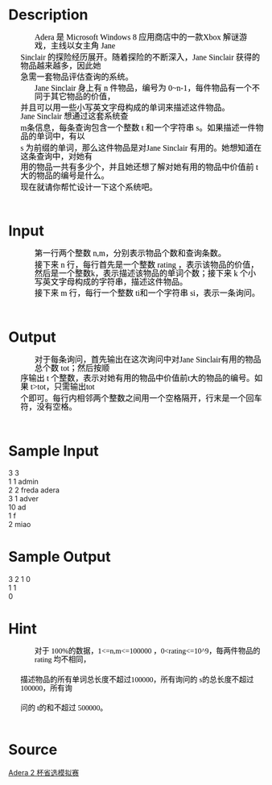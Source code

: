 
# Description

<div class="content"><div class="Section0">
<p class="p0" style="margin: 9.25pt -1.5pt 0pt 39pt; line-height: 12.75pt"><span style="font-size: medium"><span style="color: rgb(0,0,0); font-family: &#39;Times New Roman&#39;; mso-spacerun: &#39;yes&#39;">Adera</span><span style="color: rgb(0,0,0); font-family: &#39;宋体&#39;; mso-spacerun: &#39;yes&#39;"> </span><span style="color: rgb(0,0,0); font-family: &#39;宋体&#39;; mso-spacerun: &#39;yes&#39;">是</span><span style="color: rgb(0,0,0); font-family: &#39;Times New Roman&#39;; mso-spacerun: &#39;yes&#39;"> </span><span style="color: rgb(0,0,0); font-family: &#39;Times New Roman&#39;; mso-spacerun: &#39;yes&#39;">Microsoft Windows 8</span><span style="color: rgb(0,0,0); font-family: &#39;宋体&#39;; mso-spacerun: &#39;yes&#39;"> </span><span style="color: rgb(0,0,0); font-family: &#39;宋体&#39;; mso-spacerun: &#39;yes&#39;">应用商店中的一款</span><span style="color: rgb(0,0,0); font-family: &#39;Times New Roman&#39;; mso-spacerun: &#39;yes&#39;">Xbox</span><span style="color: rgb(0,0,0); font-family: &#39;宋体&#39;; mso-spacerun: &#39;yes&#39;"> </span><span style="color: rgb(0,0,0); font-family: &#39;宋体&#39;; mso-spacerun: &#39;yes&#39;">解谜游戏，主线以女主角</span><span style="color: rgb(0,0,0); font-family: &#39;Times New Roman&#39;; mso-spacerun: &#39;yes&#39;"> </span><span style="color: rgb(0,0,0); font-family: &#39;Times New Roman&#39;; mso-spacerun: &#39;yes&#39;">Jane </span></span><span style="font-size: 11pt; color: rgb(0,0,0); font-family: &#39;Times New Roman&#39;; mso-spacerun: &#39;yes&#39;"><o:p></o:p></span></p>
<p class="p0" style="margin: 4.25pt -1.5pt 0pt 18pt; line-height: 12.75pt"><span style="font-size: medium"><span style="color: rgb(0,0,0); font-family: &#39;Times New Roman&#39;; mso-spacerun: &#39;yes&#39;">Sinclair</span><span style="color: rgb(0,0,0); font-family: &#39;宋体&#39;; mso-spacerun: &#39;yes&#39;"> </span><span style="color: rgb(0,0,0); font-family: &#39;宋体&#39;; mso-spacerun: &#39;yes&#39;">的探险经历展开。随着探险的不断深入，</span><span style="color: rgb(0,0,0); font-family: &#39;Times New Roman&#39;; mso-spacerun: &#39;yes&#39;">Jane Sinclair</span><span style="color: rgb(0,0,0); font-family: &#39;宋体&#39;; mso-spacerun: &#39;yes&#39;"> </span><span style="color: rgb(0,0,0); font-family: &#39;宋体&#39;; mso-spacerun: &#39;yes&#39;">获得的物品越来越多，因此她</span></span><span style="font-size: 11pt; color: rgb(0,0,0); font-family: &#39;宋体&#39;; mso-spacerun: &#39;yes&#39;"><o:p></o:p></span></p>
<p class="p0" style="margin: 4.25pt -3pt 0pt 18pt; line-height: 12.75pt"><span style="font-size: medium"><span style="color: rgb(0,0,0); font-family: &#39;宋体&#39;; mso-spacerun: &#39;yes&#39;">急需一套物品评估查询的系统。</span><span style="color: rgb(0,0,0); font-family: &#39;Times New Roman&#39;; mso-spacerun: &#39;yes&#39;"> </span><span style="color: rgb(0,0,0); font-family: &#39;Times New Roman&#39;; mso-spacerun: &#39;yes&#39;"> </span></span><span style="font-size: 11pt; color: rgb(0,0,0); font-family: &#39;Times New Roman&#39;; mso-spacerun: &#39;yes&#39;"><o:p></o:p></span></p>
<p class="p0" style="margin: 3.25pt -1.5pt 0pt 39pt; line-height: 12.75pt"><span style="font-size: medium"><span style="color: rgb(0,0,0); font-family: &#39;Times New Roman&#39;; mso-spacerun: &#39;yes&#39;">Jane Sinclair</span><span style="color: rgb(0,0,0); font-family: &#39;宋体&#39;; letter-spacing: -0.1pt; mso-spacerun: &#39;yes&#39;"> </span><span style="color: rgb(0,0,0); font-family: &#39;宋体&#39;; letter-spacing: -0.1pt; mso-spacerun: &#39;yes&#39;">身上有</span><span style="color: rgb(0,0,0); font-family: &#39;Times New Roman&#39;; mso-spacerun: &#39;yes&#39;"> </span><span style="color: rgb(0,0,0); font-family: &#39;Times New Roman&#39;; mso-spacerun: &#39;yes&#39;">n</span><span style="color: rgb(0,0,0); font-family: &#39;宋体&#39;; mso-spacerun: &#39;yes&#39;"> </span><span style="color: rgb(0,0,0); font-family: &#39;宋体&#39;; mso-spacerun: &#39;yes&#39;">件物品，编号为</span><span style="color: rgb(0,0,0); font-family: &#39;Times New Roman&#39;; mso-spacerun: &#39;yes&#39;"> </span><span style="color: rgb(0,0,0); font-family: &#39;Times New Roman&#39;; mso-spacerun: &#39;yes&#39;">0~n-1</span><span style="color: rgb(0,0,0); font-family: &#39;宋体&#39;; mso-spacerun: &#39;yes&#39;">，每件物品有一个不同于其它物品的价值，</span></span><span style="font-size: 11pt; color: rgb(0,0,0); font-family: &#39;宋体&#39;; mso-spacerun: &#39;yes&#39;"><o:p></o:p></span></p>
<p class="p0" style="margin: 4.25pt -3pt 0pt 18pt; line-height: 12.75pt"><span style="font-size: medium"><span style="color: rgb(0,0,0); font-family: &#39;宋体&#39;; mso-spacerun: &#39;yes&#39;">并且可以用一些小写英文字母构成的单词来描述这件物品。</span><span style="color: rgb(0,0,0); font-family: &#39;Times New Roman&#39;; mso-spacerun: &#39;yes&#39;">Jane Sinclair</span><span style="color: rgb(0,0,0); font-family: &#39;宋体&#39;; mso-spacerun: &#39;yes&#39;"> </span><span style="color: rgb(0,0,0); font-family: &#39;宋体&#39;; mso-spacerun: &#39;yes&#39;">想通过这套系统查</span></span><span style="font-size: 11pt; color: rgb(0,0,0); font-family: &#39;宋体&#39;; mso-spacerun: &#39;yes&#39;"><o:p></o:p></span></p>
<p class="p0" style="margin: 4.25pt -3pt 0pt 18pt; line-height: 12.75pt"><span style="font-size: medium"><span style="color: rgb(0,0,0); font-family: &#39;Times New Roman&#39;; mso-spacerun: &#39;yes&#39;">m</span><span style="color: rgb(0,0,0); font-family: &#39;宋体&#39;; mso-spacerun: &#39;yes&#39;">条信息，每条查询包含一个整数</span><span style="color: rgb(0,0,0); font-family: &#39;Times New Roman&#39;; mso-spacerun: &#39;yes&#39;"> </span><span style="color: rgb(0,0,0); font-family: &#39;Times New Roman&#39;; mso-spacerun: &#39;yes&#39;">t</span><span style="color: rgb(0,0,0); font-family: &#39;宋体&#39;; mso-spacerun: &#39;yes&#39;"> </span><span style="color: rgb(0,0,0); font-family: &#39;宋体&#39;; mso-spacerun: &#39;yes&#39;">和一个字符串</span><span style="color: rgb(0,0,0); font-family: &#39;Times New Roman&#39;; mso-spacerun: &#39;yes&#39;"> </span><span style="color: rgb(0,0,0); font-family: &#39;Times New Roman&#39;; mso-spacerun: &#39;yes&#39;">s</span><span style="color: rgb(0,0,0); font-family: &#39;宋体&#39;; mso-spacerun: &#39;yes&#39;">。如果描述一件物品的单词中，有以</span></span><span style="font-size: 11pt; color: rgb(0,0,0); font-family: &#39;宋体&#39;; mso-spacerun: &#39;yes&#39;"><o:p></o:p></span></p>
<p class="p0" style="margin: 4.25pt -1.5pt 0pt 18pt; line-height: 12.75pt"><span style="font-size: medium"><span style="color: rgb(0,0,0); font-family: &#39;Times New Roman&#39;; mso-spacerun: &#39;yes&#39;">s</span><span style="color: rgb(0,0,0); font-family: &#39;宋体&#39;; mso-spacerun: &#39;yes&#39;"> </span><span style="color: rgb(0,0,0); font-family: &#39;宋体&#39;; mso-spacerun: &#39;yes&#39;">为前缀的单词，那么这件物品是对</span><span style="color: rgb(0,0,0); font-family: &#39;Times New Roman&#39;; mso-spacerun: &#39;yes&#39;">Jane Sinclair</span><span style="color: rgb(0,0,0); font-family: &#39;宋体&#39;; letter-spacing: -0.1pt; mso-spacerun: &#39;yes&#39;"> </span><span style="color: rgb(0,0,0); font-family: &#39;宋体&#39;; letter-spacing: -0.1pt; mso-spacerun: &#39;yes&#39;">有用的。她想知道在这条查询中，对她有</span></span><span style="font-size: 11pt; color: rgb(0,0,0); font-family: &#39;宋体&#39;; letter-spacing: -0.1pt; mso-spacerun: &#39;yes&#39;"><o:p></o:p></span></p>
<p class="p0" style="margin: 3.25pt -3pt 0pt 18pt; line-height: 12.75pt"><span style="font-size: medium"><span style="color: rgb(0,0,0); font-family: &#39;宋体&#39;; mso-spacerun: &#39;yes&#39;">用的物品一共有多少个，并且她还想了解对她有用的物品中价值前</span><span style="color: rgb(0,0,0); font-family: &#39;Times New Roman&#39;; mso-spacerun: &#39;yes&#39;"> </span><span style="color: rgb(0,0,0); font-family: &#39;Times New Roman&#39;; mso-spacerun: &#39;yes&#39;">t</span><span style="color: rgb(0,0,0); font-family: &#39;宋体&#39;; mso-spacerun: &#39;yes&#39;"> </span><span style="color: rgb(0,0,0); font-family: &#39;宋体&#39;; mso-spacerun: &#39;yes&#39;">大的物品的编号是什么。</span></span><span style="font-size: 11pt; color: rgb(0,0,0); font-family: &#39;宋体&#39;; mso-spacerun: &#39;yes&#39;"><o:p></o:p></span></p>
<p class="p0" style="margin: 4.25pt -3pt 0pt 18pt; line-height: 12.75pt"><span style="font-size: medium"><span style="color: rgb(0,0,0); font-family: &#39;宋体&#39;; mso-spacerun: &#39;yes&#39;">现在就请你帮忙设计一下这个系统吧。</span><span style="color: rgb(0,0,0); font-family: &#39;Times New Roman&#39;; mso-spacerun: &#39;yes&#39;"> </span><span style="color: rgb(0,0,0); font-family: &#39;Times New Roman&#39;; mso-spacerun: &#39;yes&#39;"> </span></span><span style="font-size: 11pt; color: rgb(0,0,0); font-family: &#39;Times New Roman&#39;; mso-spacerun: &#39;yes&#39;"><o:p></o:p></span></p>
<p class="p0" style="margin-top: 0pt; margin-bottom: 0pt; line-height: 10pt; margin-right: -1.1pt"><span style="font-size: medium"><span style="color: rgb(0,0,0); font-family: &#39;Times New Roman&#39;; mso-spacerun: &#39;yes&#39;"> </span></span><span style="font-size: 10.5pt; color: rgb(0,0,0); font-family: &#39;Times New Roman&#39;; mso-spacerun: &#39;yes&#39;"><o:p></o:p></span></p>
<p class="p0" style="margin-top: 0pt; margin-bottom: 0pt; line-height: 7pt; margin-right: -1.1pt"><span style="font-size: medium"><span style="color: rgb(0,0,0); font-family: &#39;Times New Roman&#39;; mso-spacerun: &#39;yes&#39;"> </span></span><span style="font-size: 10.5pt; color: rgb(0,0,0); font-family: &#39;Times New Roman&#39;; mso-spacerun: &#39;yes&#39;"><o:p></o:p></span></p>
<p class="p0" style="margin: 9.25pt -3pt 0pt 39pt; line-height: 12.75pt"><span style="font-size: 10.5pt; color: rgb(0,0,0); font-family: &#39;Times New Roman&#39;; mso-spacerun: &#39;yes&#39;"><o:p></o:p></span></p>
</div></div>

# Input

<div class="content"><p class="p0" style="margin: 9.25pt -3pt 0pt 39pt; line-height: 12.75pt"><span style="font-size: medium"><span style="color: rgb(0,0,0); font-family: &#39;宋体&#39;; mso-spacerun: &#39;yes&#39;">第一行两个整数</span><span style="color: rgb(0,0,0); font-family: &#39;Times New Roman&#39;; mso-spacerun: &#39;yes&#39;"> </span><span style="color: rgb(0,0,0); font-family: &#39;Times New Roman&#39;; mso-spacerun: &#39;yes&#39;">n,m</span><span style="color: rgb(0,0,0); font-family: &#39;宋体&#39;; mso-spacerun: &#39;yes&#39;">，分别表示物品个数和查询条数。</span><span style="color: rgb(0,0,0); font-family: &#39;Times New Roman&#39;; mso-spacerun: &#39;yes&#39;"> </span><span style="color: rgb(0,0,0); font-family: &#39;Times New Roman&#39;; mso-spacerun: &#39;yes&#39;"> </span></span><span style="font-size: 11pt; color: rgb(0,0,0); font-family: &#39;Times New Roman&#39;; mso-spacerun: &#39;yes&#39;"><o:p></o:p></span></p>
<p class="p0" style="margin: 4.25pt -3pt 0pt 39pt; line-height: 12.75pt"><span style="font-size: medium"><span style="color: rgb(0,0,0); font-family: &#39;宋体&#39;; mso-spacerun: &#39;yes&#39;">接下来</span><span style="color: rgb(0,0,0); font-family: &#39;Times New Roman&#39;; mso-spacerun: &#39;yes&#39;"> </span><span style="color: rgb(0,0,0); font-family: &#39;Times New Roman&#39;; mso-spacerun: &#39;yes&#39;">n</span><span style="color: rgb(0,0,0); font-family: &#39;宋体&#39;; mso-spacerun: &#39;yes&#39;"> </span><span style="color: rgb(0,0,0); font-family: &#39;宋体&#39;; mso-spacerun: &#39;yes&#39;">行，每行首先是一个整数</span><span style="color: rgb(0,0,0); font-family: &#39;Times New Roman&#39;; mso-spacerun: &#39;yes&#39;"> </span><span style="color: rgb(0,0,0); font-family: &#39;Times New Roman&#39;; mso-spacerun: &#39;yes&#39;">rating</span><span style="color: rgb(0,0,0); font-family: &#39;宋体&#39;; mso-spacerun: &#39;yes&#39;"> </span><span style="color: rgb(0,0,0); font-family: &#39;宋体&#39;; mso-spacerun: &#39;yes&#39;">，表示该物品的价值，然后是一个整数</span><span style="color: rgb(0,0,0); font-family: &#39;Times New Roman&#39;; mso-spacerun: &#39;yes&#39;">k</span><span style="color: rgb(0,0,0); font-family: &#39;宋体&#39;; mso-spacerun: &#39;yes&#39;">，表示描述该物品的单词个数；接下来</span><span style="color: rgb(0,0,0); font-family: &#39;Times New Roman&#39;; mso-spacerun: &#39;yes&#39;"> </span><span style="color: rgb(0,0,0); font-family: &#39;Times New Roman&#39;; mso-spacerun: &#39;yes&#39;">k</span><span style="color: rgb(0,0,0); font-family: &#39;宋体&#39;; mso-spacerun: &#39;yes&#39;"> </span><span style="color: rgb(0,0,0); font-family: &#39;宋体&#39;; mso-spacerun: &#39;yes&#39;">个小写英文字母构成的字符串，描述这件物品。</span><span style="color: rgb(0,0,0); font-family: &#39;Times New Roman&#39;; mso-spacerun: &#39;yes&#39;"> </span><span style="color: rgb(0,0,0); font-family: &#39;Times New Roman&#39;; mso-spacerun: &#39;yes&#39;"> </span></span><span style="font-size: 11pt; color: rgb(0,0,0); font-family: &#39;Times New Roman&#39;; mso-spacerun: &#39;yes&#39;"><o:p></o:p></span></p>
<p class="p0" style="margin: 4.25pt -3pt 0pt 39pt; line-height: 12.75pt"><span style="font-size: medium"><span style="color: rgb(0,0,0); font-family: &#39;宋体&#39;; mso-spacerun: &#39;yes&#39;">接下来</span><span style="color: rgb(0,0,0); font-family: &#39;Times New Roman&#39;; mso-spacerun: &#39;yes&#39;"> </span><span style="color: rgb(0,0,0); font-family: &#39;Times New Roman&#39;; mso-spacerun: &#39;yes&#39;">m</span><span style="color: rgb(0,0,0); font-family: &#39;宋体&#39;; mso-spacerun: &#39;yes&#39;"> </span><span style="color: rgb(0,0,0); font-family: &#39;宋体&#39;; mso-spacerun: &#39;yes&#39;">行，每行一个整数</span><span style="color: rgb(0,0,0); font-family: &#39;Times New Roman&#39;; letter-spacing: -0.05pt; mso-spacerun: &#39;yes&#39;"> </span><span style="color: rgb(0,0,0); font-family: &#39;Times New Roman&#39;; letter-spacing: -0.05pt; mso-spacerun: &#39;yes&#39;">ti</span><span style="color: rgb(0,0,0); font-family: &#39;宋体&#39;; mso-spacerun: &#39;yes&#39;">和一个字符串</span><span style="color: rgb(0,0,0); font-family: &#39;Times New Roman&#39;; letter-spacing: -0.05pt; mso-spacerun: &#39;yes&#39;"> </span><span style="color: rgb(0,0,0); font-family: &#39;Times New Roman&#39;; letter-spacing: -0.05pt; mso-spacerun: &#39;yes&#39;">si</span><span style="color: rgb(0,0,0); font-family: &#39;宋体&#39;; mso-spacerun: &#39;yes&#39;">，表示一条询问。</span><span style="color: rgb(0,0,0); font-family: &#39;Times New Roman&#39;; mso-spacerun: &#39;yes&#39;"> </span></span><span style="font-size: 11pt; color: rgb(0,0,0); font-family: &#39;Times New Roman&#39;; mso-spacerun: &#39;yes&#39;"><o:p></o:p></span></p>
<p class="p0" style="margin-top: 0pt; margin-bottom: 0pt; line-height: 10pt; margin-right: -1.1pt"><span style="font-size: medium"><span style="color: rgb(0,0,0); font-family: &#39;Times New Roman&#39;; mso-spacerun: &#39;yes&#39;"> </span></span><span style="font-size: 10.5pt; color: rgb(0,0,0); font-family: &#39;Times New Roman&#39;; mso-spacerun: &#39;yes&#39;"><o:p></o:p></span></p>
<p class="p0" style="margin-top: 0pt; margin-bottom: 0pt; line-height: 7pt; margin-right: -1.1pt"><span style="font-size: medium"><span style="color: rgb(0,0,0); font-family: &#39;Times New Roman&#39;; mso-spacerun: &#39;yes&#39;"> </span></span><span style="font-size: 10.5pt; color: rgb(0,0,0); font-family: &#39;Times New Roman&#39;; mso-spacerun: &#39;yes&#39;"><o:p></o:p></span></p>
<p class="p0" style="margin: 9.25pt -3pt 0pt 39pt; line-height: 12.75pt"><span style="font-size: 10.5pt; color: rgb(0,0,0); font-family: &#39;Times New Roman&#39;; mso-spacerun: &#39;yes&#39;"><o:p></o:p></span></p></div>

# Output

<div class="content"><p class="p0" style="margin: 9.25pt -3pt 0pt 39pt; line-height: 12.75pt"><span style="font-size: medium"><span style="color: rgb(0,0,0); font-family: &#39;宋体&#39;; mso-spacerun: &#39;yes&#39;">对于每条询问，首先输出在这次询问中对</span><span style="color: rgb(0,0,0); font-family: &#39;Times New Roman&#39;; mso-spacerun: &#39;yes&#39;">Jane Sinclair</span><span style="color: rgb(0,0,0); font-family: &#39;宋体&#39;; mso-spacerun: &#39;yes&#39;">有用的物品总个数</span><span style="color: rgb(0,0,0); font-family: &#39;Times New Roman&#39;; mso-spacerun: &#39;yes&#39;"> </span><span style="color: rgb(0,0,0); font-family: &#39;Times New Roman&#39;; mso-spacerun: &#39;yes&#39;">tot</span><span style="color: rgb(0,0,0); font-family: &#39;宋体&#39;; mso-spacerun: &#39;yes&#39;">；然后按顺</span></span><span style="font-size: 11pt; color: rgb(0,0,0); font-family: &#39;宋体&#39;; mso-spacerun: &#39;yes&#39;"><o:p></o:p></span></p>
<p class="p0" style="margin: 3.25pt -3pt 0pt 18pt; line-height: 12.25pt"><span style="font-size: medium"><span style="color: rgb(0,0,0); font-family: &#39;宋体&#39;; mso-spacerun: &#39;yes&#39;">序输出</span><span style="color: rgb(0,0,0); font-family: &#39;Times New Roman&#39;; mso-spacerun: &#39;yes&#39;"> </span><span style="color: rgb(0,0,0); font-family: &#39;Times New Roman&#39;; mso-spacerun: &#39;yes&#39;">t</span><span style="color: rgb(0,0,0); font-family: &#39;宋体&#39;; mso-spacerun: &#39;yes&#39;"> </span><span style="color: rgb(0,0,0); font-family: &#39;宋体&#39;; mso-spacerun: &#39;yes&#39;">个整数，表示对她有用的物品中价值前</span><span style="color: rgb(0,0,0); font-family: &#39;Times New Roman&#39;; mso-spacerun: &#39;yes&#39;">t</span><span style="color: rgb(0,0,0); font-family: &#39;宋体&#39;; mso-spacerun: &#39;yes&#39;">大的物品的编号。如果</span><span style="color: rgb(0,0,0); font-family: &#39;Times New Roman&#39;; mso-spacerun: &#39;yes&#39;"> </span><span style="color: rgb(0,0,0); font-family: &#39;Times New Roman&#39;; mso-spacerun: &#39;yes&#39;">t&gt;tot</span><span style="color: rgb(0,0,0); font-family: &#39;宋体&#39;; mso-spacerun: &#39;yes&#39;">，只需输出</span><span style="color: rgb(0,0,0); font-family: &#39;Times New Roman&#39;; mso-spacerun: &#39;yes&#39;">tot</span></span><span style="font-size: 11pt; color: rgb(0,0,0); font-family: &#39;Times New Roman&#39;; mso-spacerun: &#39;yes&#39;"><o:p></o:p></span></p>
<p class="p0" style="margin: 4.25pt -3pt 0pt 18pt; line-height: 12.75pt"><span style="font-size: medium"><span style="color: rgb(0,0,0); font-family: &#39;宋体&#39;; mso-spacerun: &#39;yes&#39;">个即可。每行内相邻两个整数之间用一个空格隔开，行末是一个回车符，没有空格。</span><span style="color: rgb(0,0,0); font-family: &#39;Times New Roman&#39;; mso-spacerun: &#39;yes&#39;"> </span><span style="color: rgb(0,0,0); font-family: &#39;Times New Roman&#39;; mso-spacerun: &#39;yes&#39;"> </span></span><span style="font-size: 11pt; color: rgb(0,0,0); font-family: &#39;Times New Roman&#39;; mso-spacerun: &#39;yes&#39;"><o:p></o:p></span></p>
<p class="p0" style="margin-top: 0pt; margin-bottom: 0pt; line-height: 10pt; margin-right: -1.1pt"><span style="font-size: medium"><span style="color: rgb(0,0,0); font-family: &#39;Times New Roman&#39;; mso-spacerun: &#39;yes&#39;"> </span></span><span style="font-size: 10.5pt; color: rgb(0,0,0); font-family: &#39;Times New Roman&#39;; mso-spacerun: &#39;yes&#39;"><o:p></o:p></span></p>
<p class="p0" style="margin-top: 0pt; margin-bottom: 0pt; line-height: 7pt; margin-right: -1.1pt"><span style="font-size: medium"><span style="color: rgb(0,0,0); font-family: &#39;Times New Roman&#39;; mso-spacerun: &#39;yes&#39;"> </span></span><span style="font-size: 10.5pt; color: rgb(0,0,0); font-family: &#39;Times New Roman&#39;; mso-spacerun: &#39;yes&#39;"><o:p></o:p></span></p>
<p class="p0" style="margin: 6.5pt -3.75pt 0pt 18pt; line-height: 13.5pt"><span style="font-size: 10.5pt; color: rgb(0,0,0); font-family: &#39;Times New Roman&#39;; mso-spacerun: &#39;yes&#39;"><o:p></o:p></span></p></div>

# Sample Input

<div class="content"><span class="sampledata">3 3<br/>
1 1 admin <br/>
2 2 freda adera<br/>
3 1 adver <br/>
10 ad <br/>
1 f <br/>
2 miao </span></div>

# Sample Output

<div class="content"><span class="sampledata">3 2 1 0 <br/>
1 1 <br/>
0 </span></div>

# Hint

<div class="content"><p></p><p class="p0" style="margin: 3.25pt -3pt 0pt 39pt; line-height: 12.75pt"><span style="font-size: 11pt; color: rgb(0,0,0); font-family: &#39;宋体&#39;; mso-spacerun: &#39;yes&#39;">对于</span><span style="font-size: 11pt; color: rgb(0,0,0); font-family: &#39;Times New Roman&#39;; mso-spacerun: &#39;yes&#39;"> </span><span style="font-size: 11pt; color: rgb(0,0,0); font-family: &#39;Times New Roman&#39;; mso-spacerun: &#39;yes&#39;">100%</span><span style="font-size: 11pt; color: rgb(0,0,0); font-family: &#39;宋体&#39;; mso-spacerun: &#39;yes&#39;">的数据，</span><span style="font-size: 11pt; color: rgb(0,0,0); font-family: &#39;Times New Roman&#39;; mso-spacerun: &#39;yes&#39;">1&lt;=n,m&lt;=100000</span><span style="font-size: 11pt; color: rgb(0,0,0); font-family: &#39;宋体&#39;; mso-spacerun: &#39;yes&#39;"> </span><span style="font-size: 11pt; color: rgb(0,0,0); font-family: &#39;宋体&#39;; mso-spacerun: &#39;yes&#39;">，</span><span style="font-size: 11pt; color: rgb(0,0,0); font-family: &#39;Times New Roman&#39;; mso-spacerun: &#39;yes&#39;">0&lt;rating&lt;=10^9</span><span style="font-size: 11pt; color: rgb(0,0,0); font-family: &#39;宋体&#39;; mso-spacerun: &#39;yes&#39;">，每两件物品的</span><span style="font-size: 11pt; color: rgb(0,0,0); font-family: &#39;Times New Roman&#39;; mso-spacerun: &#39;yes&#39;"> </span><span style="font-size: 11pt; color: rgb(0,0,0); font-family: &#39;Times New Roman&#39;; mso-spacerun: &#39;yes&#39;">rating</span><span style="font-size: 11pt; color: rgb(0,0,0); font-family: &#39;宋体&#39;; mso-spacerun: &#39;yes&#39;"> </span><span style="font-size: 11pt; color: rgb(0,0,0); font-family: &#39;宋体&#39;; mso-spacerun: &#39;yes&#39;">均不相同，</span><span style="font-size: 11pt; color: rgb(0,0,0); font-family: &#39;宋体&#39;; mso-spacerun: &#39;yes&#39;"><o:p></o:p></span></p><br/>
<p class="p0" style="margin: 4.25pt -3pt 0pt 18pt; line-height: 12.75pt"><span style="font-size: 11pt; color: rgb(0,0,0); font-family: &#39;宋体&#39;; mso-spacerun: &#39;yes&#39;">描述物品的所有单词总长度不超过</span><span style="font-size: 11pt; color: rgb(0,0,0); font-family: &#39;Times New Roman&#39;; mso-spacerun: &#39;yes&#39;">100000</span><span style="font-size: 11pt; color: rgb(0,0,0); font-family: &#39;宋体&#39;; mso-spacerun: &#39;yes&#39;">，所有询问的</span><span style="font-size: 11pt; color: rgb(0,0,0); font-family: &#39;Times New Roman&#39;; mso-spacerun: &#39;yes&#39;"> </span><span style="font-size: 11pt; color: rgb(0,0,0); font-family: &#39;Times New Roman&#39;; mso-spacerun: &#39;yes&#39;">s</span><span style="font-size: 11pt; color: rgb(0,0,0); font-family: &#39;宋体&#39;; mso-spacerun: &#39;yes&#39;">的总长度不超过</span><span style="font-size: 11pt; color: rgb(0,0,0); font-family: &#39;Times New Roman&#39;; mso-spacerun: &#39;yes&#39;"> </span><span style="font-size: 11pt; color: rgb(0,0,0); font-family: &#39;Times New Roman&#39;; mso-spacerun: &#39;yes&#39;">100000</span><span style="font-size: 11pt; color: rgb(0,0,0); font-family: &#39;宋体&#39;; mso-spacerun: &#39;yes&#39;">，所有询</span><span style="font-size: 11pt; color: rgb(0,0,0); font-family: &#39;宋体&#39;; mso-spacerun: &#39;yes&#39;"><o:p></o:p></span></p><br/>
<p class="p0" style="margin: 4.25pt -3pt 0pt 18pt; line-height: 12.75pt"><span style="font-size: 11pt; color: rgb(0,0,0); font-family: &#39;宋体&#39;; mso-spacerun: &#39;yes&#39;">问的</span><span style="font-size: 11pt; color: rgb(0,0,0); font-family: &#39;Times New Roman&#39;; mso-spacerun: &#39;yes&#39;"> </span><span style="font-size: 11pt; color: rgb(0,0,0); font-family: &#39;Times New Roman&#39;; mso-spacerun: &#39;yes&#39;">t</span><span style="font-size: 11pt; color: rgb(0,0,0); font-family: &#39;宋体&#39;; mso-spacerun: &#39;yes&#39;">的和不超过</span><span style="font-size: 11pt; color: rgb(0,0,0); font-family: &#39;Times New Roman&#39;; mso-spacerun: &#39;yes&#39;"> </span><span style="font-size: 11pt; color: rgb(0,0,0); font-family: &#39;Times New Roman&#39;; mso-spacerun: &#39;yes&#39;">500000</span><span style="font-size: 11pt; color: rgb(0,0,0); font-family: &#39;宋体&#39;; mso-spacerun: &#39;yes&#39;">。</span><span style="font-size: 11pt; color: rgb(0,0,0); font-family: &#39;Times New Roman&#39;; mso-spacerun: &#39;yes&#39;"> </span><span style="font-size: 11pt; color: rgb(0,0,0); font-family: &#39;Times New Roman&#39;; mso-spacerun: &#39;yes&#39;"><o:p></o:p></span></p><br/>
<!--EndFragment--><p></p></div>

# Source

<div class="content"><p><a href="problemset.php?search=Adera 2 杯省选模拟赛">Adera 2 杯省选模拟赛</a></p></div>

